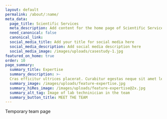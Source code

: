 ```yaml
---
layout: default
permalink: /about/:name/
meta_data:
  page_title: Scientific Services
  meta_description: Add content for the home page of Scientific Services here...
  need_canonical: false
  canonical_link:
  social_media_title: Add your title for social media here
  social_media_description: Add social media description here
  social_media_image: /images/uploads/casestudy-1.jpg
featured_on_home: true
order: 10
page_summary:
  summary_title: Expertise
  summary_description: >-
  Cras efficitur ultrices placerat. Curabitur egestas neque sit amet lectus pulvinar, at finibus ex pharetra. Nulla interdum congue eros, a mattis arcu pretium eu. Curabitur vitae sapien ac justo porttitor congue.
  summary_image: /images/uploads/feature-expertise.jpg
  summary_hiRes_image: /images/uploads/feature-expertise@2x.jpg
  summary_alt_tag: Image of lab techninician in the team
  summary_button_title: MEET THE TEAM
---
```

Temporary team page
